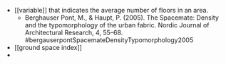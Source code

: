 - [[variable]] that indicates the average number of floors in an area.
	- Berghauser Pont, M., & Haupt, P. (2005). The Spacemate: Density and the typomorphology of the urban fabric. Nordic Journal of Architectural Research, 4, 55–68. #bergauserpontSpacemateDensityTypomorphology2005
- [[ground space index]]
-